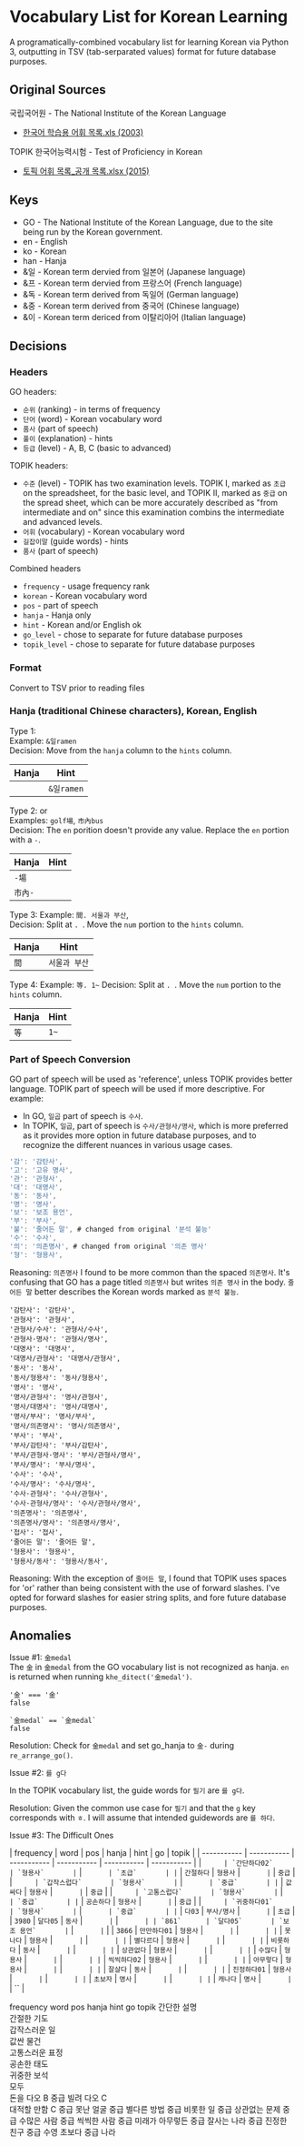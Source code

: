 # Vocabulary List for Korean Learning

A programatically-combined vocabulary list for learning Korean via Python 3, outputting in TSV (tab-serparated values) format for future database purposes.

## Original Sources

국립국어원 - The National Institute of the Korean Language
* [한국어 학습용 어휘 목록.xls (2003)](https://www.korean.go.kr/front/etcData/etcDataView.do?mn_id=46&etc_seq=71)

TOPIK 한국어능력시험 - Test of Proficiency in Korean
* [토픽 어휘 목록_공개 목록.xlsx (2015)](https://www.topik.go.kr/usr/cmm/subLocation.do?menuSeq=2110503&boardSeq=64217)

## Keys

* GO - The National Institute of the Korean Language, due to the site being run by the Korean government.
* en - English
* ko - Korean
* han - Hanja
* &일 - Korean term dervied from 일본어 (Japanese language)
* &프 - Korean term dervied from 프랑스어 (French language)
* &독 - Korean term derived from 독일어 (German language)
* &중 - Korean term derived from 중국어 (Chinese language)
* &이 - Korean term dericed from 이탈리아어 (Italian language)

## Decisions

### Headers

GO headers:
* `순위` (ranking) - in terms of frequency
* `단어` (word)	- Korean vocabulary word
* `품사` (part of speech)
* `풀이` (explanation) - hints
* `등급` (level) - A, B, C (basic to advanced)

TOPIK headers:
* `수준` (level) - TOPIK has two examination levels. TOPIK I, marked as `초급` on the spreadsheet, for the basic level, and TOPIK II, marked as `중급` on the spread sheet, which can be more accurately described as "from intermediate and on" since this examination combins the intermediate and advanced levels.
* `어휘` (vocabulary) - Korean vocabulary word
* `길잡이말` (guide words) - hints
* `품사` (part of speech)

Combined headers
* `frequency` - usage frequency rank
* `korean` - Korean vocabulary word
* `pos` - part of speech
* `hanja` - Hanja only
* `hint` - Korean and/or English ok
* `go_level` - chose to separate for future database purposes
* `topik_level` - chose to separate for future database purposes

### Format
 Convert to TSV prior to reading files

### Hanja (traditional Chinese characters), Korean, English

Type 1: <ampersand><ko><en>\
Example: `&일ramen`\
Decision: Move from the `hanja` column to the `hints` column.

| Hanja      | Hint |
| ----------- | ----------- |
|       | `&일ramen`       |


Type 2: <en><han> or <han><en>\
Examples: `golf場`, `市內bus`\
Decision: The `en` porition doesn't provide any value. Replace the `en` portion with a `-`.

| Hanja      | Hint |
| ----------- | ----------- |
| `-場`      |        |
| `市內-`   |         |

Type 3: <han><period><ko>
Example: `間. 서울과 부산`, \
Decision: Split at `. `. Move the `num` portion to the `hints` column.

| Hanja      | Hint |
| ----------- | ----------- |
| `間`      | `서울과 부산`       |

Type 4: <han><period><num>
Example: `等. 1~`
Decision: Split at `. `. Move the `num` portion to the `hints` column.

| Hanja      | Hint |
| ----------- | ----------- |
| `等`      | `1~`       |


### Part of Speech Conversion

GO part of speech will be used as 'reference', unless TOPIK provides better language. TOPIK part of speech will be used if more descriptive. For example:

- In GO, `일곱` part of speech is `수사`.
- In TOPIK, `일곱`, part of speech is `수사/관형사/명사`, which is more preferred as it provides more option in future database purposes, and to recognize the different nuances in various usage cases.

``` GO part of speech conversion
'감': '감탄사',
'고': '고유 명사',
'관': '관형사',
'대': '대명사',
'동': '동사',
'명': '명사',
'보': '보조 용언',
'부': '부사',
'불': '줄어든 말', # changed from original '분석 불능'
'수': '수사',
'의': '의존명사', # changed from original '의존 명사'
'형': '형용사',
```

Reasoning: `의존명사` I found to be more common than the spaced `의존명사`. It's confusing that GO has a page titled `의존명사` but writes `의존 명사` in the body. `줄어든 말` better describes the Korean words marked as `분석 불능`.

``` TOPIK part of speeech conversion
'감탄사': '감탄사',
'관형사': '관형사',
'관형사/수사': '관형사/수사',
'관형사·명사': '관형사/명사',
'대명사': '대명사',
'대명사/관형사': '대명사/관형사',
'동사': '동사',
'동사/형용사': '동사/형용사',
'명사': '명사',
'명사/관형사': '명사/관형사',
'명사/대명사': '명사/대명사',
'명사/부사': '명사/부사',
'명사/의존명사': '명사/의존명사',
'부사': '부사',
'부사/감탄사': '부사/감탄사',
'부사/관형사·명사': '부사/관형사/명사',
'부사/명사': '부사/명사',
'수사': '수사',
'수사/명사': '수사/명사',
'수사·관형사': '수사/관형사',
'수사·관형사/명사': '수사/관형사/명사',
'의존명사': '의존명사',
'의존명사/명사': '의존명사/명사',
'접사': '접사',
'줄어든 말': '줄어든 말',
'형용사': '형용사',
'형용사/동사': '형용사/동사',
```
Reasoning: With the exception of `줄어든 말`, I found that TOPIK uses spaces for 'or' rather than being consistent with the use of forward slashes. I've opted for forward slashes for easier string splits, and fore future database purposes.

## Anomalies 

Issue #1: `金medal`\
The `金` in `金medal` from the GO vocabulary list is not recognized as hanja. `en` is returned when running `khe_ditect('金medal')`.

``` tests
'金' === '金'
false

`金medal` == `金medal`
false
```
Resolution: Check for `金medal` and set go_hanja to `金-` during `re_arrange_go()`.

Issue #2: `를 g다`

In the TOPIK vocabulary list, the guide words for `필기` are `를 g다`. 

Resolution: Given the common use case for `필기` and that the `g` key corresponds with `ㅎ`. I will assume that intended guidewords are `를 하다`.

Issue #3: The Difficult Ones

| frequency      | word | pos | hanja | hint | go | topik |
| ----------- | ----------- | ----------- | ----------- | ----------- | ----------- |
| ``      | `간단하다02`       | `형용사`       | ``       | ``       | `초급`       |
| ``      | `간절하다`       | `형용사`       | ``       | ``       | `중급`       |
| ``      | `갑작스럽다`       | `형용사`       | ``       | ``       | `중급`       |
| ``      | `값싸다`       | `형용사`       | ``       | ``       | `중급`       |
| ``      | `고통스럽다`       | `형용사`       | ``       | ``       | `중급`       |
| ``      | `공손하다`       | `형용사`       | ``       | ``       | `중급`       |
| ``      | `귀중하다01`       | `형용사`       | ``       | ``       | `중급`       |
| ``      | `다03`       | `부사/명사`       | ``       | ``       | `초급`       |
| `3980`      | `달다05`       | `동사`       | ``       | ``       | ``       |
| `861`      | `달다05`       | `보조 용언`       | ``       | ``       | ``       |
| `3866`      | `만만하다01`       | `형용사`       | ``       | ``       | ``       |
| ``      | `못나다`       | `형용사`       | ``       | ``       | ``       |
| ``      | `별다르다`       | `형용사`       | ``       | ``       | ``       |
| ``      | `비롯하다`       | `동사`       | ``       | ``       | ``       |
| ``      | `상관없다`       | `형용사`       | ``       | ``       | ``       |
| ``      | `수많다`       | `형용사`       | ``       | ``       | ``       |
| ``      | `씩씩하다02`       | `형용사`       | ``       | ``       | ``       |
| ``      | `아무렇다`       | `형용사`       | ``       | ``       | ``       |
| ``      | `잘살다`       | `동사`       | ``       | ``       | ``       |
| ``      | `진정하다01`       | `형용사`       | ``       | ``       | ``       |
| ``      | `초보자`       | `명사`       | ``       | ``       | ``       |
| ``      | `캐나다`       | `명사`       | ``       | ``       | ``       |






frequency	word	pos	hanja	hint	go	topik
				간단한 설명		
				간절한 기도		
				갑작스러운 일		
				값싼 물건		
				고통스러운 표정		
				공손한 태도		
				귀중한 보석		
				모두		
				돈을 다오	B	중급
				빌려 다오	C	
				대적할 만함	C	중급
				못난 얼굴		중급
				별다른 방법		중급
				비롯한 일		중급
				상관없는 문제		중급
				수많은 사람		중급
				씩씩한 사람		중급
				미래가 아무렇든		중급
				잘사는 나라		중급
				진정한 친구		중급
				수영 초보다		중급
				나라		